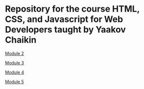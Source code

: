 # Repository for the course HTML, CSS, and Javascript for Web Developers taught by Yaakov Chaikin


[Module 2](https://Bhavesh-Vinchurkar.github.io/coursera-webdev-course/module2-solution/index.html)

[Module 3](https://Bhavesh-Vinchurkar.github.io/coursera-webdev-course/module3-solution/index.html)

[Module 4](https://Bhavesh-Vinchurkar.github.io/coursera-webdev-course/module4-solution/index.html)

[Module 5](https://Bhavesh-Vinchurkar.github.io/coursera-webdev-course/module5-solution/index.html)
